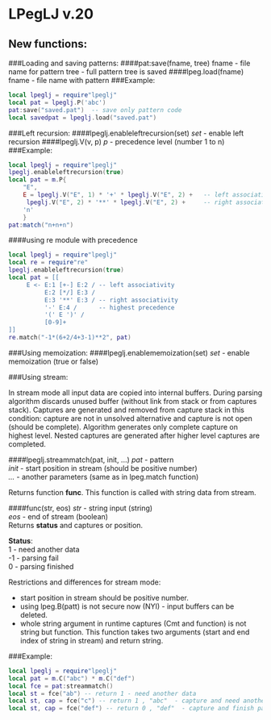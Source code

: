 LPegLJ v.20
===========
## New functions:
###Loading and saving patterns:
####pat:save(fname, tree)
fname - file name for pattern
tree - full pattern tree is saved
####lpeg.load(fname)
fname - file name with pattern
###Example:
```Lua
local lpeglj = require"lpeglj"
local pat = lpeglj.P('abc')
pat:save("saved.pat")  -- save only pattern code
local savedpat = lpeglj.load("saved.pat")
```
###Left recursion:
####lpeglj.enableleftrecursion(set)
*set* - enable left recursion
####lpeglj.V(v, p)
*p* - precedence level (number 1 to n)
###Example:
```Lua
local lpeglj = require"lpeglj"
lpeglj.enableleftrecursion(true)
local pat = m.P{
    "E",
    E = lpeglj.V("E", 1) * '+' * lpeglj.V("E", 2) +   -- left associative rule with low precedence
     lpeglj.V("E", 2) * '**' * lpeglj.V("E", 2) +     -- right associative rule with higher precedence
    'n'
    }
pat:match("n+n+n")
```
####using re module with precedence
```Lua
local lpeglj = require"lpeglj"
local re = require"re"
lpeglj.enableleftrecursion(true)
local pat = [[
     E <- E:1 [+-] E:2 / -- left associativity
          E:2 [*/] E:3 /
          E:3 '**' E:3 / -- right associativity
          '-' E:4 /      -- highest precedence
          '(' E ')' /
          [0-9]+
]]
re.match("-1*(6+2/4+3-1)**2", pat)
```
###Using memoization:
####lpeglj.enablememoization(set)
*set* - enable memoization (true or false)

###Using stream:

In stream mode all input data are copied into internal buffers. During parsing algorithm discards unused buffer (without link from stack or from captures stack).
Captures are generated and removed from capture stack in this condition: capture are not in unsolved alternative and capture is not open (should be complete). 
Algorithm generates only complete capture on highest level. Nested captures are generated after higher level captures are completed. 

####lpeglj.streammatch(pat, init, ...)
*pat* - pattern   
*init* - start position in stream (should be positive number)  
*...* - another parameters (same as in lpeg.match function)  

Returns function **func**. This function is called with string data from stream.    
  
####func(str, eos)
*str* - string input (string)  
*eos* - end of stream (boolean)  
Returns **status** and captures or position.     

**Status**:  
 1 - need another data   
-1 - parsing fail  
 0 - parsing finished    

Restrictions and differences for stream mode:  

- start position in stream should be positive number.
- using lpeg.B(patt) is not secure now (NYI) - input buffers can be deleted.
- whole string argument in runtime captures (Cmt and function) is not string but function.
  This function takes two arguments (start and end index of string in stream) and return string. 
 
###Example:
```Lua
local lpeglj = require"lpeglj"
local pat = m.C("abc") * m.C("def")
local fce = pat:streammatch()
local st = fce("ab") -- return 1 - need another data
local st, cap = fce("c") -- return 1 , "abc"  - capture and need another data
local st, cap = fce("def") -- return 0 , "def"  - capture and finish parsing
```



